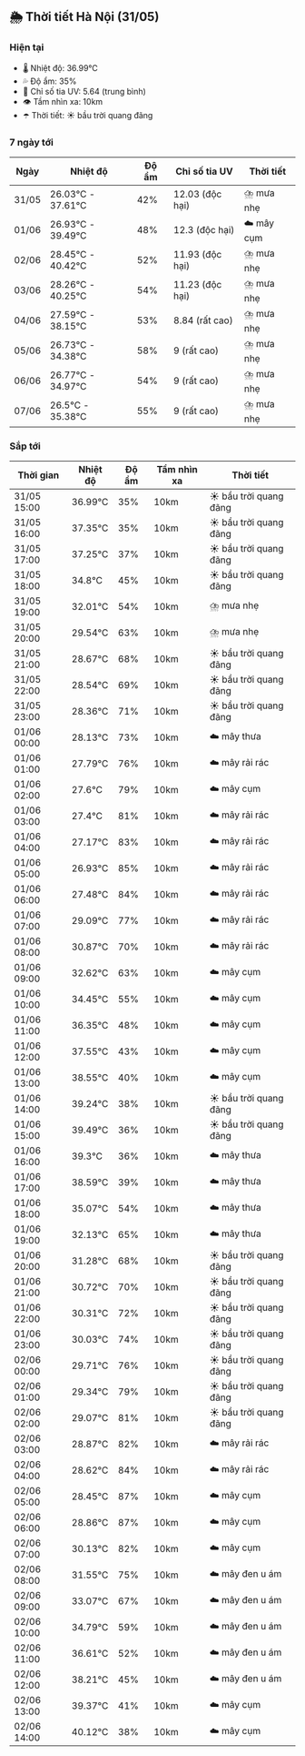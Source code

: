 ## 🌦️ Thời tiết Hà Nội (31/05)

### Hiện tại

- 🌡️ Nhiệt độ: 36.99℃
- 💦 Độ ẩm: 35%
- 🌟 Chỉ số tia UV: 5.64 (trung bình)
- 👁️ Tầm nhìn xa: 10km
- ☂️ Thời tiết: ☀️ bầu trời quang đãng

### 7 ngày tới

| Ngày | Nhiệt độ | Độ ẩm | Chỉ số tia UV | Thời tiết |
| --- | --- | --- | --- | --- |
| 31/05 | 26.03℃ - 37.61℃ | 42% | 12.03 (độc hại) | ⛈️ mưa nhẹ |
| 01/06 | 26.93℃ - 39.49℃ | 48% | 12.3 (độc hại) | ☁️ mây cụm |
| 02/06 | 28.45℃ - 40.42℃ | 52% | 11.93 (độc hại) | ⛈️ mưa nhẹ |
| 03/06 | 28.26℃ - 40.25℃ | 54% | 11.23 (độc hại) | ⛈️ mưa nhẹ |
| 04/06 | 27.59℃ - 38.15℃ | 53% | 8.84 (rất cao) | ⛈️ mưa nhẹ |
| 05/06 | 26.73℃ - 34.38℃ | 58% | 9 (rất cao) | ⛈️ mưa nhẹ |
| 06/06 | 26.77℃ - 34.97℃ | 54% | 9 (rất cao) | ⛈️ mưa nhẹ |
| 07/06 | 26.5℃ - 35.38℃ | 55% | 9 (rất cao) | ⛈️ mưa nhẹ |

### Sắp tới

| Thời gian | Nhiệt độ | Độ ẩm | Tầm nhìn xa | Thời tiết |
| --- | --- | --- | --- | --- |
| 31/05 15:00 | 36.99℃ | 35% | 10km | ☀️ bầu trời quang đãng |
| 31/05 16:00 | 37.35℃ | 35% | 10km | ☀️ bầu trời quang đãng |
| 31/05 17:00 | 37.25℃ | 37% | 10km | ☀️ bầu trời quang đãng |
| 31/05 18:00 | 34.8℃ | 45% | 10km | ☀️ bầu trời quang đãng |
| 31/05 19:00 | 32.01℃ | 54% | 10km | ⛈️ mưa nhẹ |
| 31/05 20:00 | 29.54℃ | 63% | 10km | ⛈️ mưa nhẹ |
| 31/05 21:00 | 28.67℃ | 68% | 10km | ☀️ bầu trời quang đãng |
| 31/05 22:00 | 28.54℃ | 69% | 10km | ☀️ bầu trời quang đãng |
| 31/05 23:00 | 28.36℃ | 71% | 10km | ☀️ bầu trời quang đãng |
| 01/06 00:00 | 28.13℃ | 73% | 10km | ☁️ mây thưa |
| 01/06 01:00 | 27.79℃ | 76% | 10km | ☁️ mây rải rác |
| 01/06 02:00 | 27.6℃ | 79% | 10km | ☁️ mây cụm |
| 01/06 03:00 | 27.4℃ | 81% | 10km | ☁️ mây rải rác |
| 01/06 04:00 | 27.17℃ | 83% | 10km | ☁️ mây rải rác |
| 01/06 05:00 | 26.93℃ | 85% | 10km | ☁️ mây rải rác |
| 01/06 06:00 | 27.48℃ | 84% | 10km | ☁️ mây rải rác |
| 01/06 07:00 | 29.09℃ | 77% | 10km | ☁️ mây rải rác |
| 01/06 08:00 | 30.87℃ | 70% | 10km | ☁️ mây rải rác |
| 01/06 09:00 | 32.62℃ | 63% | 10km | ☁️ mây cụm |
| 01/06 10:00 | 34.45℃ | 55% | 10km | ☁️ mây cụm |
| 01/06 11:00 | 36.35℃ | 48% | 10km | ☁️ mây cụm |
| 01/06 12:00 | 37.55℃ | 43% | 10km | ☁️ mây cụm |
| 01/06 13:00 | 38.55℃ | 40% | 10km | ☁️ mây cụm |
| 01/06 14:00 | 39.24℃ | 38% | 10km | ☀️ bầu trời quang đãng |
| 01/06 15:00 | 39.49℃ | 36% | 10km | ☀️ bầu trời quang đãng |
| 01/06 16:00 | 39.3℃ | 36% | 10km | ☁️ mây thưa |
| 01/06 17:00 | 38.59℃ | 39% | 10km | ☁️ mây thưa |
| 01/06 18:00 | 35.07℃ | 54% | 10km | ☁️ mây thưa |
| 01/06 19:00 | 32.13℃ | 65% | 10km | ☁️ mây thưa |
| 01/06 20:00 | 31.28℃ | 68% | 10km | ☀️ bầu trời quang đãng |
| 01/06 21:00 | 30.72℃ | 70% | 10km | ☀️ bầu trời quang đãng |
| 01/06 22:00 | 30.31℃ | 72% | 10km | ☀️ bầu trời quang đãng |
| 01/06 23:00 | 30.03℃ | 74% | 10km | ☀️ bầu trời quang đãng |
| 02/06 00:00 | 29.71℃ | 76% | 10km | ☀️ bầu trời quang đãng |
| 02/06 01:00 | 29.34℃ | 79% | 10km | ☀️ bầu trời quang đãng |
| 02/06 02:00 | 29.07℃ | 81% | 10km | ☀️ bầu trời quang đãng |
| 02/06 03:00 | 28.87℃ | 82% | 10km | ☁️ mây rải rác |
| 02/06 04:00 | 28.62℃ | 84% | 10km | ☁️ mây rải rác |
| 02/06 05:00 | 28.45℃ | 87% | 10km | ☁️ mây cụm |
| 02/06 06:00 | 28.86℃ | 87% | 10km | ☁️ mây cụm |
| 02/06 07:00 | 30.13℃ | 82% | 10km | ☁️ mây cụm |
| 02/06 08:00 | 31.55℃ | 75% | 10km | ☁️ mây đen u ám |
| 02/06 09:00 | 33.07℃ | 67% | 10km | ☁️ mây đen u ám |
| 02/06 10:00 | 34.79℃ | 59% | 10km | ☁️ mây đen u ám |
| 02/06 11:00 | 36.61℃ | 52% | 10km | ☁️ mây đen u ám |
| 02/06 12:00 | 38.21℃ | 45% | 10km | ☁️ mây đen u ám |
| 02/06 13:00 | 39.37℃ | 41% | 10km | ☁️ mây cụm |
| 02/06 14:00 | 40.12℃ | 38% | 10km | ☁️ mây cụm |
